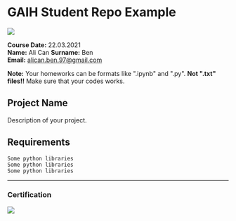 # GAIH Student Repo Example
![](img/newlogo.png)

**Course Date:** 22.03.2021  
**Name:** Ali Can 
**Surname:** Ben  
**Email:** alican.ben.97@gmail.com  

**Note:** Your homeworks can be formats like ".ipynb" and ".py". **Not ".txt" files!!** Make sure that your codes works.  

## Project Name
Description of your project.

## Requirements
```
Some python libraries
Some python libraries
Some python libraries
```
---

### Certification
![](img/TopLearnerCertificate.png)


